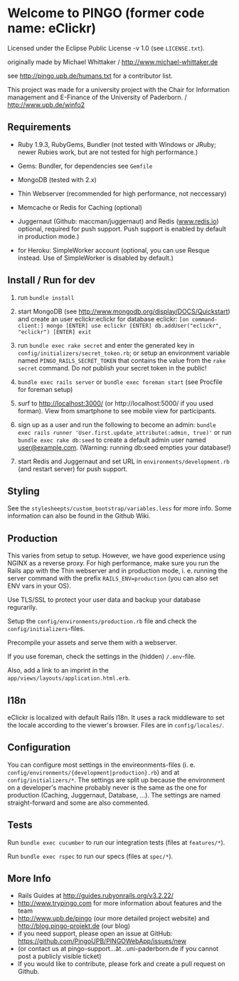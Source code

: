 Welcome to PINGO (former code name: eClickr)
=====

Licensed under the Eclipse Public License -v 1.0 (see `LICENSE.txt`).

originally made by Michael Whittaker / <http://www.michael-whittaker.de>

see <http://pingo.upb.de/humans.txt> for a contributor list.

This project was made for a university project with the Chair for Information management and E-Finance of the University of Paderborn. / <http://www.upb.de/winfo2>

Requirements
------

* Ruby 1.9.3, RubyGems, Bundler (not tested with Windows or JRuby; newer Rubies work, but are not tested for high performance.)
* Gems: Bundler, for dependencies see `Gemfile`
* MongoDB (tested with 2.x)
* Thin Webserver (recommended for high performance, not neccessary)

* Memcache or Redis for Caching (optional)
* Juggernaut (Github: maccman/juggernaut) and Redis (www.redis.io) optional, required for push support. Push support is enabled by default in production mode.)
* for Heroku: SimpleWorker account (optional, you can use Resque instead. Use of SimpleWorker is disabled by default.)

Install / Run for dev
---------

1. run `bundle install`

2. start MongoDB (see <http://www.mongodb.org/display/DOCS/Quickstart>) and create an user eclickr:eclickr for database eclickr: `[on command-client:] mongo [ENTER] use eclickr [ENTER] db.addUser("eclickr", "eclickr") [ENTER] exit`

3. run `bundle exec rake secret` and enter the generated key in `config/initializers/secret_token.rb`; or setup an environment variable named `PINGO_RAILS_SECRET_TOKEN` that contains the value from the `rake secret` command. Do _not_ publish your secret token in the public!

4. `bundle exec rails server` or `bundle exec foreman start` (see Procfile for foreman setup)

5. surf to <http://localhost:3000/> (or http://localhost:5000/ if you used forman). View from smartphone to see mobile view for participants.

6. sign up as a user and run the following to become an admin: `bundle exec rails runner 'User.first.update_attribute(:admin, true)'` or run `bundle exec rake db:seed` to create a default admin user named user@example.com. (Warning: running db:seed empties your database!)

7. start Redis and Juggernaut and set URL in `environments/development.rb` (and restart server) for push support.

Styling
---------

See the `stylesheepts/custom_bootstrap/variables.less` for more info. Some information can also be found in the Github Wiki.

Production
---------

This varies from setup to setup. However, we have good experience using NGINX as a reverse proxy. For high performance, make sure you run the Rails app with the Thin webserver and in production mode, i. e. running the server command with the prefix `RAILS_ENV=production` (you can also set ENV vars in your OS). 

Use TLS/SSL to protect your user data and backup your database regurarily.

Setup the `config/environments/production.rb` file and check the `config/initializers`-files.

Precompile your assets and serve them with a webserver.

If you use foreman, check the settings in the (hidden) `/.env`-file.

Also, add a link to an imprint in the `app/views/layouts/application.html.erb`.

I18n
------

eClickr is localized with default Rails I18n. It uses a rack middleware to set the locale according to the viewer's browser. Files are in `config/locales/`.

Configuration
--------

You can configure most settings in the envireonments-files (i. e. `config/environments/{development|production}.rb`) and at `config/initializers/*`. The settings are split up because the environment on a developer's machine probably never is the same as the one for production (Caching, Juggernaut, Database, ...).
The settings are named straight-forward and some are also commented.


Tests
-------

Run `bundle exec cucumber` to run our integration tests (files at  `features/*`).

Run `bundle exec rspec` to run our specs (files at  `spec/*`).

More Info
-------

* Rails Guides at <http://guides.rubyonrails.org/v3.2.22/>
* <http://www.trypingo.com> for more information about features and the team
* <http://www.upb.de/pingo> (our more detailed project website) and <http://blog.pingo-projekt.de> (our blog)
* if you need support, please open an issue at GitHub: https://github.com/PingoUPB/PINGOWebApp/issues/new
* (or contact us at pingo-support…ät…uni-paderborn.de if you cannot post a publicly visible ticket)
* If you would like to contribute, please fork and create a pull request on Github.
